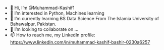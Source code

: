 - 👋 Hi, I’m @Muhammad-Kashif1
- 👀 I’m interested in Python, Machines learning
- 🌱 I’m currently learning BS Data Science From The Islamia University of Bahawalpur, Pakistan.
- 💞️ I’m looking to collaborate on ...
- 📫 How to reach me, my LinkedIn profile: https://www.linkedin.com/in/muhammad-kashif-bashir-0230a6257

<!---
Muhammad-Kashif1/Muhammad-Kashif1 is a ✨ special ✨ repository because its `README.md` (this file) appears on your GitHub profile.
You can click the Preview link to take a look at your changes.
--->
